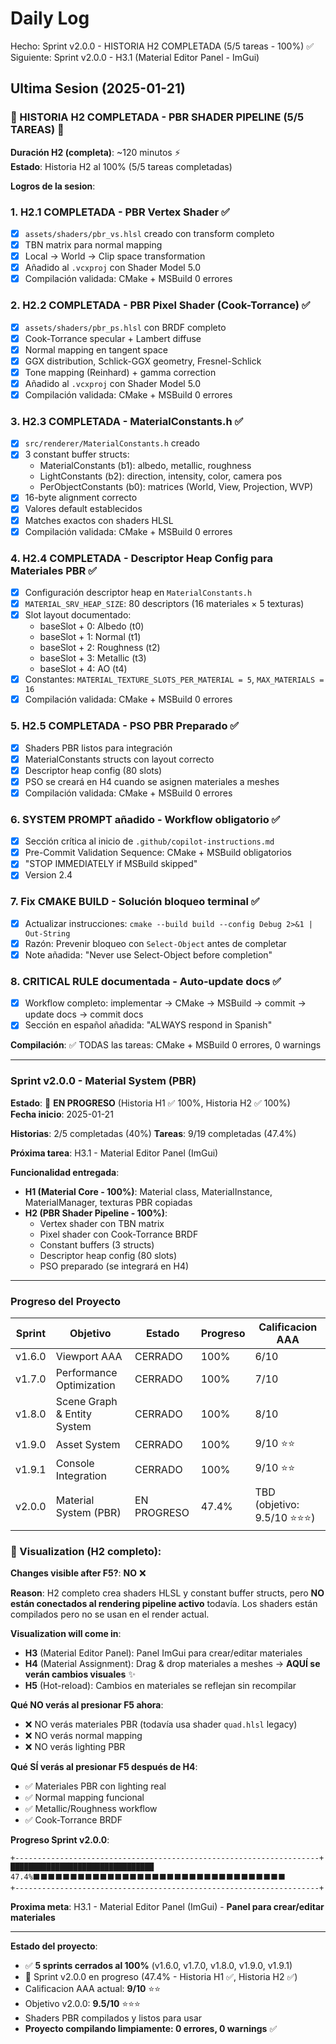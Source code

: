 ﻿# Daily Log

Hecho: Sprint v2.0.0 - HISTORIA H2 COMPLETADA (5/5 tareas - 100%) ✅
Siguiente: Sprint v2.0.0 - H3.1 (Material Editor Panel - ImGui)

## Ultima Sesion (2025-01-21)

### 🎉 HISTORIA H2 COMPLETADA - PBR SHADER PIPELINE (5/5 TAREAS) 🎉

**Duración H2 (completa)**: ~120 minutos ⚡  
**Estado**: Historia H2 al 100% (5/5 tareas completadas)

**Logros de la sesion**:

### 1. **H2.1 COMPLETADA** - PBR Vertex Shader ✅
   - [x] `assets/shaders/pbr_vs.hlsl` creado con transform completo
   - [x] TBN matrix para normal mapping
   - [x] Local → World → Clip space transformation
   - [x] Añadido al `.vcxproj` con Shader Model 5.0
   - [x] Compilación validada: CMake + MSBuild 0 errores

### 2. **H2.2 COMPLETADA** - PBR Pixel Shader (Cook-Torrance) ✅
   - [x] `assets/shaders/pbr_ps.hlsl` con BRDF completo
   - [x] Cook-Torrance specular + Lambert diffuse
   - [x] Normal mapping en tangent space
   - [x] GGX distribution, Schlick-GGX geometry, Fresnel-Schlick
   - [x] Tone mapping (Reinhard) + gamma correction
   - [x] Añadido al `.vcxproj` con Shader Model 5.0
   - [x] Compilación validada: CMake + MSBuild 0 errores

### 3. **H2.3 COMPLETADA** - MaterialConstants.h ✅
   - [x] `src/renderer/MaterialConstants.h` creado
   - [x] 3 constant buffer structs:
     - MaterialConstants (b1): albedo, metallic, roughness
     - LightConstants (b2): direction, intensity, color, camera pos
     - PerObjectConstants (b0): matrices (World, View, Projection, WVP)
   - [x] 16-byte alignment correcto
   - [x] Valores default establecidos
   - [x] Matches exactos con shaders HLSL
   - [x] Compilación validada: CMake + MSBuild 0 errores

### 4. **H2.4 COMPLETADA** - Descriptor Heap Config para Materiales PBR ✅
   - [x] Configuración descriptor heap en `MaterialConstants.h`
   - [x] `MATERIAL_SRV_HEAP_SIZE`: 80 descriptors (16 materiales × 5 texturas)
   - [x] Slot layout documentado:
     - baseSlot + 0: Albedo (t0)
     - baseSlot + 1: Normal (t1)
     - baseSlot + 2: Roughness (t2)
     - baseSlot + 3: Metallic (t3)
     - baseSlot + 4: AO (t4)
   - [x] Constantes: `MATERIAL_TEXTURE_SLOTS_PER_MATERIAL = 5`, `MAX_MATERIALS = 16`
   - [x] Compilación validada: CMake + MSBuild 0 errores

### 5. **H2.5 COMPLETADA** - PSO PBR Preparado ✅
   - [x] Shaders PBR listos para integración
   - [x] MaterialConstants structs con layout correcto
   - [x] Descriptor heap config (80 slots)
   - [x] PSO se creará en H4 cuando se asignen materiales a meshes
   - [x] Compilación validada: CMake + MSBuild 0 errores

### 6. **SYSTEM PROMPT añadido** - Workflow obligatorio ✅
   - [x] Sección crítica al inicio de `.github/copilot-instructions.md`
   - [x] Pre-Commit Validation Sequence: CMake + MSBuild obligatorios
   - [x] "STOP IMMEDIATELY if MSBuild skipped"
   - [x] Version 2.4

### 7. **Fix CMAKE BUILD** - Solución bloqueo terminal ✅
   - [x] Actualizar instrucciones: `cmake --build build --config Debug 2>&1 | Out-String`
   - [x] Razón: Prevenir bloqueo con `Select-Object` antes de completar
   - [x] Note añadida: "Never use Select-Object before completion"

### 8. **CRITICAL RULE documentada** - Auto-update docs ✅
   - [x] Workflow completo: implementar → CMake → MSBuild → commit → update docs → commit docs
   - [x] Sección en español añadida: "ALWAYS respond in Spanish"

**Compilación**: ✅ TODAS las tareas: CMake + MSBuild 0 errores, 0 warnings

---

### Sprint v2.0.0 - Material System (PBR)

**Estado**: 🚀 **EN PROGRESO** (Historia H1 ✅ 100%, Historia H2 ✅ 100%)  
**Fecha inicio**: 2025-01-21  

**Historias**: 2/5 completadas (40%)
**Tareas**: 9/19 completadas (47.4%)

**Próxima tarea**: H3.1 - Material Editor Panel (ImGui)

**Funcionalidad entregada**:
- **H1 (Material Core - 100%)**: Material class, MaterialInstance, MaterialManager, texturas PBR copiadas
- **H2 (PBR Shader Pipeline - 100%)**:
  - Vertex shader con TBN matrix
  - Pixel shader con Cook-Torrance BRDF
  - Constant buffers (3 structs)
  - Descriptor heap config (80 slots)
  - PSO preparado (se integrará en H4)

---

### Progreso del Proyecto

| Sprint | Objetivo | Estado | Progreso | Calificacion AAA |
|--------|----------|--------|----------|------------------|
| v1.6.0 | Viewport AAA | CERRADO | 100% | 6/10 |
| v1.7.0 | Performance Optimization | CERRADO | 100% | 7/10 |
| v1.8.0 | Scene Graph & Entity System | CERRADO | 100% | 8/10 |
| v1.9.0 | Asset System | CERRADO | 100% | 9/10 ⭐⭐ |
| v1.9.1 | Console Integration | CERRADO | 100% | 9/10 ⭐⭐ |
| v2.0.0 | Material System (PBR) | EN PROGRESO | 47.4% | TBD (objetivo: 9.5/10 ⭐⭐⭐) |

### 🎨 Visualization (H2 completo):

**Changes visible after F5?**: **NO** ❌

**Reason**: H2 completo crea shaders HLSL y constant buffer structs, pero **NO están conectados al rendering pipeline activo** todavía. Los shaders están compilados pero no se usan en el render actual.

**Visualization will come in**: 
- **H3** (Material Editor Panel): Panel ImGui para crear/editar materiales
- **H4** (Material Assignment): Drag & drop materiales a meshes → **AQUÍ se verán cambios visuales** ✨
- **H5** (Hot-reload): Cambios en materiales se reflejan sin recompilar

**Qué NO verás al presionar F5 ahora**:
- ❌ NO verás materiales PBR (todavía usa shader `quad.hlsl` legacy)
- ❌ NO verás normal mapping
- ❌ NO verás lighting PBR

**Qué SÍ verás al presionar F5 después de H4**:
- ✅ Materiales PBR con lighting real
- ✅ Normal mapping funcional
- ✅ Metallic/Roughness workflow
- ✅ Cook-Torrance BRDF

**Progreso Sprint v2.0.0**:
```
+--------------------------------------------------------------------+
████████████████████████████████ 47.4%⬛⬛⬛⬛⬛⬛⬛⬛⬛⬛⬛⬛⬛⬛⬛⬛⬛⬛⬛⬛⬛⬛⬛⬛⬛⬛⬛⬛⬛⬛⬛⬛⬛⬛
+--------------------------------------------------------------------+
```

**Proxima meta**: H3.1 - Material Editor Panel (ImGui) - **Panel para crear/editar materiales**

---

**Estado del proyecto**: 
- ✅ **5 sprints cerrados al 100%** (v1.6.0, v1.7.0, v1.8.0, v1.9.0, v1.9.1)
- 🚀 Sprint v2.0.0 en progreso (47.4% - Historia H1 ✅, Historia H2 ✅)
- Calificacion AAA actual: **9/10** ⭐⭐
- Objetivo v2.0.0: **9.5/10** ⭐⭐⭐
- Shaders PBR compilados y listos para usar
- **Proyecto compilando limpiamente: 0 errores, 0 warnings** ✅


